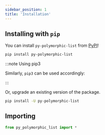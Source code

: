 ```yaml
---
sidebar_position: 1
title: 'Installation'
---
```


## Installing with `pip`

You can install `py-polymorphic-list` from [PyPI](https://pypi.org/project/py-polymorphic-list/)!

```bash
pip install py-polymorphic-list
```

:::note Using pip3

Similarly, `pip3` can be used accordingly:

:::

Or, upgrade an existing version of the package.

```bash
pip install -U py-polymorphic-list
```

## Importing

```python
from py_polymorphic_list import *
```
